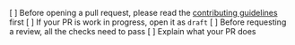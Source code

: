 [ ] Before opening a pull request, please read the [contributing guidelines](https://github.com/weedfarmswap/weedfarm-frontend/blob/master/CONTRIBUTING.md) first
[ ] If your PR is work in progress, open it as `draft`
[ ] Before requesting a review, all the checks need to pass
[ ] Explain what your PR does
